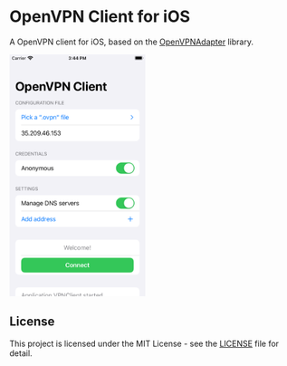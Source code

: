 # OpenVPN Client for iOS
A OpenVPN client for iOS, based on the [OpenVPNAdapter](https://github.com/ss-abramchuk/OpenVPNAdapter) library.

<img src="./assets/01.screenshot.png" width="240" height="427" alt="Screenshot 01" title="Screenshot 01" />

## License
This project is licensed under the MIT License - see the [LICENSE](LICENSE) file for detail.